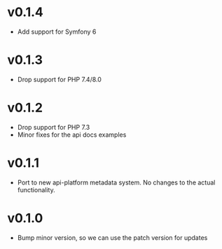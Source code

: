 # v0.1.4

* Add support for Symfony 6

# v0.1.3

* Drop support for PHP 7.4/8.0

# v0.1.2

* Drop support for PHP 7.3
* Minor fixes for the api docs examples

# v0.1.1

* Port to new api-platform metadata system. No changes to the actual
  functionality.

# v0.1.0

* Bump minor version, so we can use the patch version for updates